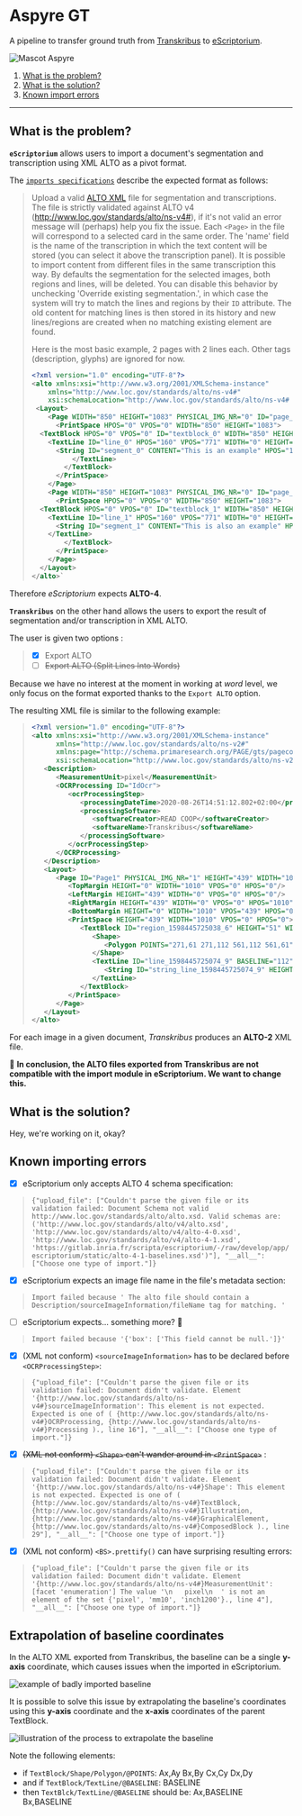 # Aspyre GT

A pipeline to transfer ground truth from [Transkribus](https://transkribus.eu/Transkribus/) to [eScriptorium](https://escriptorium.fr/).

![Mascot Aspyre](static/image/aspyre_mini.png)

1. [What is the problem?](https://gitlab.inria.fr/dh-projects/aspyre-gt/-/tree/master#what-is-the-problem)
2. [What is the solution?](https://gitlab.inria.fr/dh-projects/aspyre-gt/-/tree/master#what-is-the-solution)
3. [Known import errors](https://gitlab.inria.fr/dh-projects/aspyre-gt/-/tree/master#known-import-errors)

---

## What is the problem?

**`eScriptorium`** allows users to import a document's segmentation and transcription using XML ALTO as a pivot format. 

The [`imports specifications`](https://gitlab.inria.fr/scripta/escriptorium/-/blob/master/app/apps/imports/README.md) describe the expected format as follows:

> Upload a valid [ALTO XML](https://en.wikipedia.org/wiki/ALTO_(XML)) file for segmentation and transcriptions.
The file is strictly validated against ALTO v4 (http://www.loc.gov/standards/alto/ns-v4#), if it's not valid an error message will (perhaps) help you fix the issue.
Each `<Page>` in the file will correspond to a selected card in the same order.
The 'name' field is the name of the transcription in which the text content will be stored (you can select it above the transcription panel). It is possible to import content from different files in the same transcription this way.
By defaults the segmentation for the selected images, both regions and lines, will be deleted. You can disable this behavior by unchecking 'Override existing segmentation.', in which case the system will try to match the lines and regions by their `ID` attribute. The old content for matching lines is then stored in its history and new lines/regions are created when no matching existing element are found.
> 
> Here is the most basic example, 2 pages with 2 lines each.
Other tags (description, glyphs) are ignored for now.
> ```xml
> <?xml version="1.0" encoding="UTF-8"?>
> <alto xmlns:xsi="http://www.w3.org/2001/XMLSchema-instance"
> 	  xmlns="http://www.loc.gov/standards/alto/ns-v4#"
> 	  xsi:schemaLocation="http://www.loc.gov/standards/alto/ns-v4# http://www.loc.gov/standards/alto/v4/alto-4-0.xsd">
>  <Layout>
>     <Page WIDTH="850" HEIGHT="1083" PHYSICAL_IMG_NR="0" ID="page_0">
>       <PrintSpace HPOS="0" VPOS="0" WIDTH="850" HEIGHT="1083">
> 	<TextBlock HPOS="0" VPOS="0" ID="textblock_0" WIDTH="850" HEIGHT="1083">
> 	  <TextLine ID="line_0" HPOS="160" VPOS="771" WIDTH="0" HEIGHT="28">
> 	    <String ID="segment_0" CONTENT="This is an example" HPOS="160" VPOS="771" WIDTH="0" HEIGHT="28" WC="0.9995"></String>
>           </TextLine>
>         </TextBlock>
>       </PrintSpace>
>     </Page>
>     <Page WIDTH="850" HEIGHT="1083" PHYSICAL_IMG_NR="0" ID="page_1">
>       <PrintSpace HPOS="0" VPOS="0" WIDTH="850" HEIGHT="1083">
> 	<TextBlock HPOS="0" VPOS="0" ID="textblock_1" WIDTH="850" HEIGHT="1083">
> 	  <TextLine ID="line_1" HPOS="160" VPOS="771" WIDTH="0" HEIGHT="28">
> 	    <String ID="segment_1" CONTENT="This is also an example" HPOS="160" VPOS="771" WIDTH="0" HEIGHT="28" WC="0.9995"></String>
> 	  </TextLine>
>         </TextBlock>
>       </PrintSpace>
>     </Page>
>   </Layout>
> </alto>`
> ```

Therefore *eScriptorium* expects **ALTO-4**.

**`Transkribus`** on the other hand allows the users to export the result of segmentation and/or transcription in XML ALTO.

The user is given two options : 
> - [x] Export ALTO
> - [ ] ~~Export ALTO (Split Lines Into Words)~~

Because we have no interest at the moment in working at *word* level, we only focus on the format exported thanks to the `Export ALTO` option. 

The resulting XML file is similar to the following example: 

> ``` xml
> <?xml version="1.0" encoding="UTF-8"?>
> <alto xmlns:xsi="http://www.w3.org/2001/XMLSchema-instance"
>       xmlns="http://www.loc.gov/standards/alto/ns-v2#"
>       xmlns:page="http://schema.primaresearch.org/PAGE/gts/pagecontent/2013-07-15"
>       xsi:schemaLocation="http://www.loc.gov/standards/alto/ns-v2# http://www.loc.gov/standards/alto/alto.xsd">
>    <Description>
>       <MeasurementUnit>pixel</MeasurementUnit>
>       <OCRProcessing ID="IdOcr">
>          <ocrProcessingStep>
>             <processingDateTime>2020-08-26T14:51:12.802+02:00</processingDateTime>
>             <processingSoftware>
>                <softwareCreator>READ COOP</softwareCreator>
>                <softwareName>Transkribus</softwareName>
>             </processingSoftware>
>          </ocrProcessingStep>
>       </OCRProcessing>
>    </Description>
>    <Layout>
>       <Page ID="Page1" PHYSICAL_IMG_NR="1" HEIGHT="439" WIDTH="1010">
>          <TopMargin HEIGHT="0" WIDTH="1010" VPOS="0" HPOS="0"/>
>          <LeftMargin HEIGHT="439" WIDTH="0" VPOS="0" HPOS="0"/>
>          <RightMargin HEIGHT="439" WIDTH="0" VPOS="0" HPOS="1010"/>
>          <BottomMargin HEIGHT="0" WIDTH="1010" VPOS="439" HPOS="0"/>
>          <PrintSpace HEIGHT="439" WIDTH="1010" VPOS="0" HPOS="0">
>             <TextBlock ID="region_1598445725038_6" HEIGHT="51" WIDTH="290" VPOS="61" HPOS="271">
>                <Shape>
>                   <Polygon POINTS="271,61 271,112 561,112 561,61"/>
>                </Shape>
>                <TextLine ID="line_1598445725074_9" BASELINE="112" HEIGHT="51" WIDTH="290" VPOS="61" HPOS="271">
>                   <String ID="string_line_1598445725074_9" HEIGHT="51" WIDTH="290" VPOS="61" HPOS="271" CONTENT="What is Lorem Ipsum"/>
>                </TextLine>
>             </TextBlock>
>          </PrintSpace>
>       </Page>
>    </Layout>
> </alto>
> ```

For each image in a given document, *Transkribus* produces an **ALTO-2** XML file. 

😤 **In conclusion, the ALTO files exported from Transkribus are not compatible with the import module in eScriptorium. We want to change this.**


## What is the solution?

Hey, we're working on it, okay?


## Known importing errors

- [x] eScriptorium only accepts ALTO 4 schema specification: 
> `{"upload_file": ["Couldn't parse the given file or its validation failed: Document Schema not valid http://www.loc.gov/standards/alto/alto.xsd. Valid schemas are: ('http://www.loc.gov/standards/alto/v4/alto.xsd', 'http://www.loc.gov/standards/alto/v4/alto-4-0.xsd', 'http://www.loc.gov/standards/alto/v4/alto-4-1.xsd', 'https://gitlab.inria.fr/scripta/escriptorium/-/raw/develop/app/escriptorium/static/alto-4-1-baselines.xsd')"], "__all__": ["Choose one type of import."]}`
- [x] eScriptorium expects an image file name in the file's metadata section:
> `Import failed because ' The alto file should contain a Description/sourceImageInformation/fileName tag for matching. '`
- [ ] eScriptorium expects... something more? 🤷
> `Import failed because '{'box': ['This field cannot be null.']}'`
- [x] (XML not conform) `<sourceImageInformation>` has to be declared before `<OCRProcessingStep>`:
> `{"upload_file": ["Couldn't parse the given file or its validation failed: Document didn't validate. Element '{http://www.loc.gov/standards/alto/ns-v4#}sourceImageInformation': This element is not expected. Expected is one of ( {http://www.loc.gov/standards/alto/ns-v4#}OCRProcessing, {http://www.loc.gov/standards/alto/ns-v4#}Processing )., line 16"], "__all__": ["Choose one type of import."]}` 
- [x] ~~(XML not conform) `<Shape>` can't wander around in `<PrintSpace>`~~ :
> `{"upload_file": ["Couldn't parse the given file or its validation failed: Document didn't validate. Element '{http://www.loc.gov/standards/alto/ns-v4#}Shape': This element is not expected. Expected is one of ( {http://www.loc.gov/standards/alto/ns-v4#}TextBlock, {http://www.loc.gov/standards/alto/ns-v4#}Illustration, {http://www.loc.gov/standards/alto/ns-v4#}GraphicalElement, {http://www.loc.gov/standards/alto/ns-v4#}ComposedBlock )., line 29"], "__all__": ["Choose one type of import."]}`
- [x] (XML not conform) `<BS>.prettify()` can have surprising resulting errors:
> `{"upload_file": ["Couldn't parse the given file or its validation failed: Document didn't validate. Element '{http://www.loc.gov/standards/alto/ns-v4#}MeasurementUnit': [facet 'enumeration'] The value '\n   pixel\n  ' is not an element of the set {'pixel', 'mm10', 'inch1200'}., line 4"], "__all__": ["Choose one type of import."]}`

## Extrapolation of baseline coordinates
In the ALTO XML exported from Transkribus, the baseline can be a single **y-axis** coordinate, which causes issues when the imported in eScriptorium.

![example of badly imported baseline](static/image/bug_baseline_viewer.png)

It is possible to solve this issue by extrapolating the baseline's coordinates using this **y-axis** coordinate and the **x-axis** coordinates of the parent TextBlock.

![illustration of the process to extrapolate the baseline](static/image/bug_baseline_code.png)

Note the following elements:
- if `TextBlock/Shape/Polygon/@POINTS`: Ax,Ay Bx,By Cx,Cy Dx,Dy
- and if `TextBlock/TextLine/@BASELINE`: BASELINE
- then `TextBlck/TextLine/@BASELINE` should be: Ax,BASELINE Bx,BASELINE